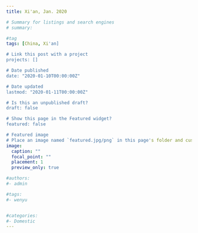```yaml
---
title: Xi'an, Jan. 2020

# Summary for listings and search engines
# summary: 

#tag
tags: [China, Xi'an]

# Link this post with a project
projects: []

# Date published
date: "2020-01-10T00:00:00Z"

# Date updated
lastmod: "2020-01-11T00:00:00Z"

# Is this an unpublished draft?
draft: false

# Show this page in the Featured widget?
featured: false

# Featured image
# Place an image named `featured.jpg/png` in this page's folder and customize its options here.
image:
  caption: ""
  focal_point: ""
  placement: 1
  preview_only: true

#authors:
#- admin

#tags:
#- wenyu


#categories:
#- Domestic
---
```




